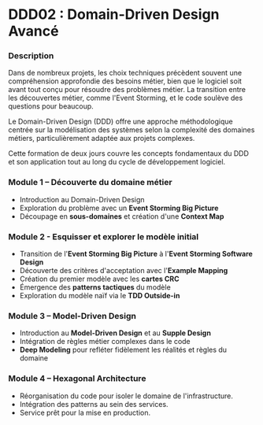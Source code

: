 # DDD02 : Domain-Driven Design Avancé

### Description

Dans de nombreux projets, les choix techniques précèdent souvent une compréhension approfondie des besoins métier, bien
que le logiciel soit avant tout conçu pour résoudre des problèmes métier. La transition entre les découvertes métier,
comme l'Event Storming, et le code soulève des questions pour beaucoup.

Le Domain-Driven Design (DDD) offre une approche méthodologique centrée sur la modélisation des systèmes selon la
complexité des domaines métiers, particulièrement adaptée aux projets complexes.

Cette formation de deux jours couvre les concepts fondamentaux du DDD et son application tout au long du cycle de
développement logiciel.

### Module 1 – Découverte du domaine métier

- Introduction au Domain-Driven Design
- Exploration du problème avec un **Event Storming Big Picture**
- Découpage en **sous-domaines** et création d'une **Context Map**

### Module 2 - Esquisser et explorer le modèle initial

- Transition de l'**Event Storming Big Picture** à l'**Event Storming Software Design**
- Découverte des critères d'acceptation avec l'**Example Mapping**
- Création du premier modèle avec les **cartes CRC**
- Émergence des **patterns tactiques** du modèle
- Exploration du modèle naïf via le **TDD Outside-in**

### Module 3 – Model-Driven Design

- Introduction au **Model-Driven Design** et au **Supple Design**
- Intégration de règles métier complexes dans le code
- **Deep Modeling** pour refléter fidèlement les réalités et règles du domaine

### Module 4 – Hexagonal Architecture

- Réorganisation du code pour isoler le domaine de l'infrastructure.
- Intégration des patterns au sein des services.
- Service prêt pour la mise en production.
